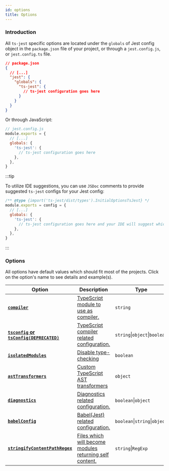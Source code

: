 ```yaml
---
id: options
title: Options
---
```


### Introduction

All `ts-jest` specific options are located under the `globals` of Jest config object in the `package.json` file of your project,
or through a `jest.config.js`, or `jest.config.ts` file.

```json
// package.json
{
  // [...]
  "jest": {
    "globals": {
      "ts-jest": {
        // ts-jest configuration goes here
      }
    }
  }
}
```

Or through JavaScript:

```js
// jest.config.js
module.exports = {
  // [...]
  globals: {
    'ts-jest': {
      // ts-jest configuration goes here
    },
  },
}
```

:::tip

To utilize IDE suggestions, you can use `JSDoc` comments to provide suggested `ts-jest` configs for your Jest config:

```js
/** @type {import('ts-jest/dist/types').InitialOptionsTsJest} */
module.exports = config = {
  // [...]
  globals: {
    'ts-jest': {
      // ts-jest configuration goes here and your IDE will suggest which configs when typing
    },
  },
}
```

:::

### Options

All options have default values which should fit most of the projects. Click on the option's name to see details and example(s).

| Option                                                       | Description                                                                          | Type                          | Default        |
| ------------------------------------------------------------ | ------------------------------------------------------------------------------------ | ----------------------------- | -------------- |
| [**`compiler`**][compiler]                                   | [TypeScript module to use as compiler.][compiler]                                    | `string`                      | `"typescript"` |
| [**`tsconfig` or `tsConfig(DEPRECATED)`**][tsconfig]         | [TypeScript compiler related configuration.][tsconfig]                               | `string`\|`object`\|`boolean` | _auto_         |
| [**`isolatedModules`**][isolatedmodules]                     | [Disable type-checking][isolatedmodules]                                             | `boolean`                     | _disabled_     |
| [**`astTransformers`**][asttransformers]                     | [Custom TypeScript AST transformers][asttransformers]                                | `object`                      | _auto_         |
| [**`diagnostics`**][diagnostics]                             | [Diagnostics related configuration.][diagnostics]                                    | `boolean`\|`object`           | _enabled_      |
| [**`babelConfig`**][babelconfig]                             | [Babel(Jest) related configuration.][babelconfig]                                    | `boolean`\|`string`\|`object` | _disabled_     |
| [**`stringifyContentPathRegex`**][stringifycontentpathregex] | [Files which will become modules returning self content.][stringifycontentpathregex] | `string`\|`RegExp`            | _disabled_     |

[compiler]: options/compiler
[tsconfig]: options/tsconfig
[isolatedmodules]: options/isolatedModules
[asttransformers]: options/astTransformers
[diagnostics]: options/diagnostics
[babelconfig]: options/babelConfig
[stringifycontentpathregex]: options/stringifyContentPathRegex
